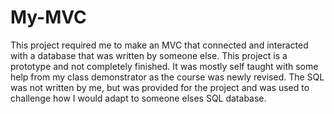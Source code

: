 # My-MVC
This project required me to make an MVC that connected and interacted with a database that was written by someone else. This project is a prototype and not completely finished. It was mostly self taught with some help from my class demonstrator as the course was newly revised.
The SQL was not written by me, but was provided for the project and was used to challenge how I would adapt to someone elses SQL database.
